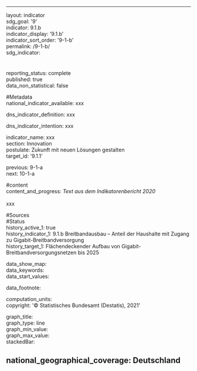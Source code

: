 ---

layout: indicator    
sdg_goal: '9'    
indicator: 9.1.b    
indicator_display: '9.1.b'    
indicator_sort_order: '9-1-b'    
permalink: /9-1-b/    
sdg_indicator:     

#    
reporting_status: complete    
published: true    
data_non_statistical: false    


#Metadata    
national_indicator_available: xxx    
    
dns_indicator_definition: xxx    
    
dns_indicator_intention: xxx    
    
indicator_name: xxx    
section: Innovation    
postulate: Zukunft mit neuen Lösungen gestalten    
target_id: '9.1.1'    
    
previous: 9-1-a    
next: 10-1-a    
    
#content    
content_and_progress: <i> Text aus dem Indikatorenbericht 2020</i><br><br>xxx    
    
#Sources        
#Status    
history_active_1: true                    
history_indicator_1: 9.1.b Breitbandausbau – Anteil der Haushalte mit Zugang zu Gigabit-Breitbandversorgung                    
history_target_1:  Flächendeckender Aufbau von Gigabit-Breitbandversorgungsnetzen bis 2025    

data_show_map:     
data_keywords:    
data_start_values:     
    
data_footnote:     
    
computation_units:     
copyright: '&copy; Statistisches Bundesamt (Destatis), 2021'
    
graph_title:     
graph_type: line    
graph_min_value:     
graph_max_value:     
stackedBar:    

national_geographical_coverage: Deutschland    
---    